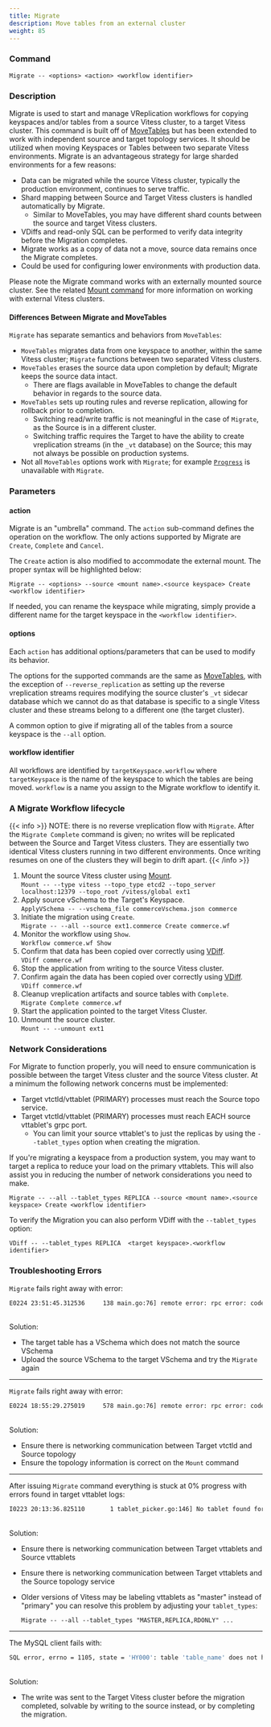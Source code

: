 ```yaml
---
title: Migrate
description: Move tables from an external cluster
weight: 85
---
```


### Command

```
Migrate -- <options> <action> <workflow identifier>
```


### Description

Migrate is used to start and manage VReplication workflows for copying keyspaces and/or tables from a source Vitess cluster, to a target Vitess cluster.
This command is built off of [MoveTables](../movetables) but has been extended to work with independent source and target topology services. It should be 
utilized when moving Keyspaces or Tables between two separate Vitess environments. Migrate is an advantageous strategy for large sharded environments
for a few reasons:

* Data can be migrated while the source Vitess cluster, typically the production environment, continues to serve traffic.
* Shard mapping between Source and Target Vitess clusters is handled automatically by Migrate.
    * Similar to MoveTables, you may have different shard counts between the source and target Vitess clusters.
* VDiffs and read-only SQL can be performed to verify data integrity before the Migration completes.
* Migrate works as a copy of data not a move, source data remains once the Migrate completes.
* Could be used for configuring lower environments with production data.

Please note the Migrate command works with an externally mounted source cluster. See the related [Mount command](../mount) for more information
on working with external Vitess clusters.

#### Differences Between Migrate and MoveTables

`Migrate` has separate semantics and behaviors from `MoveTables`:

* `MoveTables` migrates data from one keyspace to another, within the same Vitess cluster; `Migrate` functions between two separated Vitess clusters. 
* `MoveTables` erases the source data upon completion by default; Migrate keeps the source data intact.
    * There are flags available in MoveTables to change the default behavior in regards to the source data.
* `MoveTables` sets up routing rules and reverse replication, allowing for rollback prior to completion.
    * Switching read/write traffic is not meaningful in the case of `Migrate`, as the Source is in a different cluster.
    * Switching traffic requires the Target to have the ability to create vreplication streams (in the `_vt` database) on the Source;
      this may not always be possible on production systems.
* Not all `MoveTables` options work with `Migrate`; for example [`Progress`](../progress) is unavailable with `Migrate`. 


### Parameters

#### action

Migrate is an "umbrella" command. The `action` sub-command defines the operation on the workflow.
The only actions supported by Migrate are `Create`, `Complete` and `Cancel`.

The `Create` action is also modified to accommodate the external mount. The proper syntax will be highlighted below:

```
Migrate -- <options> --source <mount name>.<source keyspace> Create <workflow identifier>
```

If needed, you can rename the keyspace while migrating, simply provide a different name for the target keyspace in the `<workflow identifier>`. 


#### options

Each `action` has additional options/parameters that can be used to modify its behavior.

The options for the supported commands are the same as [MoveTables](../movetables), with the exception of `--reverse_replication` as setting
up the reverse vreplication streams requires modifying the source cluster's `_vt` sidecar database which we cannot do as that database is
specific to a single Vitess cluster and these streams belong to a different one (the target cluster).

A common option to give if migrating all of the tables from a source keyspace is the `--all` option.


#### workflow identifier

All workflows are identified by `targetKeyspace.workflow` where `targetKeyspace` is the name of the keyspace to which the tables are being moved. `workflow` is a name you assign to the Migrate workflow to identify it.



### A Migrate Workflow lifecycle

{{< info >}}
NOTE: there is no reverse vreplication flow with `Migrate`. After the `Migrate Complete` command is given; no writes will be replicated between the Source and Target Vitess clusters. They are essentially two identical Vitess clusters running in two different environments. Once writing resumes on one of the clusters they will begin to drift apart. 
{{< /info >}}

1. Mount the source Vitess cluster using [Mount](../mount).<br/>
`Mount -- --type vitess --topo_type etcd2 --topo_server localhost:12379 --topo_root /vitess/global ext1`
1. Apply source vSchema to the Target's Keyspace.<br/>
`ApplyVSchema -- --vschema_file commerceVschema.json commerce`
1. Initiate the migration using `Create`.<br/>
`Migrate -- --all --source ext1.commerce Create commerce.wf`
1. Monitor the workflow using `Show`.<br/>
`Workflow commerce.wf Show`
1. Confirm that data has been copied over correctly using [VDiff](../vdiff).<br/>
`VDiff commerce.wf`
1. Stop the application from writing to the source Vitess cluster.<br/>
1. Confirm again the data has been copied over correctly using [VDiff](../vdiff).<br/>
`VDiff commerce.wf`
1. Cleanup vreplication artifacts and source tables with `Complete`.<br />
`Migrate Complete commerce.wf`
1. Start the application pointed to the target Vitess Cluster.
1. Unmount the source cluster.<br/>
`Mount -- --unmount ext1`


### Network Considerations

For Migrate to function properly, you will need to ensure communication is possible between the target Vitess cluster and the source Vitess cluster. At a minimum the following network concerns must be implemented:

* Target vtctld/vttablet (PRIMARY) processes must reach the Source topo service.
* Target vtctld/vttablet (PRIMARY) processes must reach EACH source vttablet's grpc port.
    * You can limit your source vttablet's to just the replicas by using the `--tablet_types` option when creating the migration. 

If you're migrating a keyspace from a production system, you may want to target a replica to reduce your load on the primary vttablets. This will also assist you in reducing the number of network considerations you need to make. 

```
Migrate -- --all --tablet_types REPLICA --source <mount name>.<source keyspace> Create <workflow identifier>
```

To verify the Migration you can also perform VDiff with the `--tablet_types` option:

```
VDiff -- --tablet_types REPLICA  <target keyspace>.<workflow identifier>
```

### Troubleshooting Errors

`Migrate` fails right away with error:

```sh
E0224 23:51:45.312536     138 main.go:76] remote error: rpc error: code = Unknown desc = table table1 not found in vschema for keyspace sharded
```
<br />Solution:
* The target table has a VSchema which does not match the source VSchema
* Upload the source VSchema to the target VSchema and try the `Migrate` again

---

`Migrate` fails right away with error:

```sh
E0224 18:55:29.275019     578 main.go:76] remote error: rpc error: code = Unknown desc = node doesn't exist
```

<br />Solution:
* Ensure there is networking communication between Target vtctld and Source topology
* Ensure the topology information is correct on the `Mount` command

---

After issuing `Migrate` command everything is stuck at 0% progress 
with errors found in target vttablet logs:

```sh
I0223 20:13:36.825110       1 tablet_picker.go:146] No tablet found for streaming
```

<br />Solution:
* Ensure there is networking communication between Target vttablets and Source vttablets
* Ensure there is networking communication between Target vttablets and the Source topology service
* Older versions of Vitess may be labeling vttablets as "master" instead of "primary"
  you can resolve this problem by adjusting your `tablet_types`:

      Migrate -- --all --tablet_types "MASTER,REPLICA,RDONLY" ...

---

The MySQL client fails with:

```sh
SQL error, errno = 1105, state = 'HY000': table 'table_name' does not have a primary vindex
```

<br />Solution:

* The write was sent to the Target Vitess cluster before the migration completed,
  solvable by writing to the source instead, or by completing the migration.

